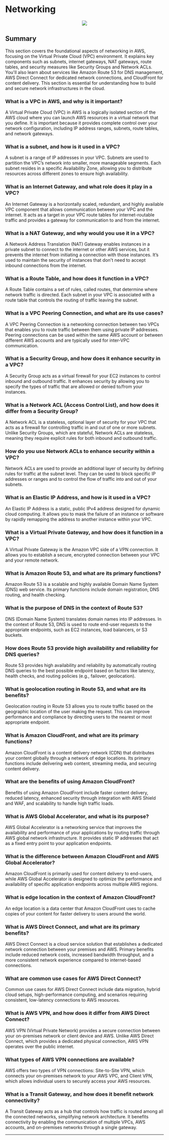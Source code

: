 # Networking

<p align="center">
  <img src="imageN.png">
</p>

## Summary
This section covers the foundational aspects of networking in AWS, focusing on the Virtual Private Cloud (VPC) environment. It explains key components such as subnets, internet gateways, NAT gateways, route tables, and security measures like Security Groups and Network ACLs. You'll also learn about services like Amazon Route 53 for DNS management, AWS Direct Connect for dedicated network connections, and CloudFront for content delivery. This section is essential for understanding how to build and secure network infrastructures in the cloud.

### **What is a VPC in AWS, and why is it important?**
A Virtual Private Cloud (VPC) in AWS is a logically isolated section of the AWS cloud where you can launch AWS resources in a virtual network that you define. It is important because it provides complete control over your network configuration, including IP address ranges, subnets, route tables, and network gateways.

### **What is a subnet, and how is it used in a VPC?**
A subnet is a range of IP addresses in your VPC. Subnets are used to partition the VPC’s network into smaller, more manageable segments. Each subnet resides in a specific Availability Zone, allowing you to distribute resources across different zones to ensure high availability.

### **What is an Internet Gateway, and what role does it play in a VPC?**
An Internet Gateway is a horizontally scaled, redundant, and highly available VPC component that allows communication between your VPC and the internet. It acts as a target in your VPC route tables for internet-routable traffic and provides a gateway for communication to and from the internet.

### **What is a NAT Gateway, and why would you use it in a VPC?**
A Network Address Translation (NAT) Gateway enables instances in a private subnet to connect to the internet or other AWS services, but it prevents the internet from initiating a connection with those instances. It’s used to maintain the security of instances that don't need to accept inbound connections from the internet.

### **What is a Route Table, and how does it function in a VPC?**
A Route Table contains a set of rules, called routes, that determine where network traffic is directed. Each subnet in your VPC is associated with a route table that controls the routing of traffic leaving the subnet.

### **What is a VPC Peering Connection, and what are its use cases?**
A VPC Peering Connection is a networking connection between two VPCs that enables you to route traffic between them using private IP addresses. Peering connections can be used within the same AWS account or between different AWS accounts and are typically used for inter-VPC communication.

### **What is a Security Group, and how does it enhance security in a VPC?**
A Security Group acts as a virtual firewall for your EC2 instances to control inbound and outbound traffic. It enhances security by allowing you to specify the types of traffic that are allowed or denied to/from your instances.

### **What is a Network ACL (Access Control List), and how does it differ from a Security Group?**
A Network ACL is a stateless, optional layer of security for your VPC that acts as a firewall for controlling traffic in and out of one or more subnets. Unlike Security Groups, which are stateful, Network ACLs are stateless, meaning they require explicit rules for both inbound and outbound traffic.

### **How do you use Network ACLs to enhance security within a VPC?**
Network ACLs are used to provide an additional layer of security by defining rules for traffic at the subnet level. They can be used to block specific IP addresses or ranges and to control the flow of traffic into and out of your subnets.

### **What is an Elastic IP Address, and how is it used in a VPC?**
An Elastic IP Address is a static, public IPv4 address designed for dynamic cloud computing. It allows you to mask the failure of an instance or software by rapidly remapping the address to another instance within your VPC.

### **What is a Virtual Private Gateway, and how does it function in a VPC?**
A Virtual Private Gateway is the Amazon VPC side of a VPN connection. It allows you to establish a secure, encrypted connection between your VPC and your remote network.

### **What is Amazon Route 53, and what are its primary functions?**
Amazon Route 53 is a scalable and highly available Domain Name System (DNS) web service. Its primary functions include domain registration, DNS routing, and health checking.

### **What is the purpose of DNS in the context of Route 53?**
DNS (Domain Name System) translates domain names into IP addresses. In the context of Route 53, DNS is used to route end-user requests to the appropriate endpoints, such as EC2 instances, load balancers, or S3 buckets.

### **How does Route 53 provide high availability and reliability for DNS queries?**
Route 53 provides high availability and reliability by automatically routing DNS queries to the best possible endpoint based on factors like latency, health checks, and routing policies (e.g., failover, geolocation).

### **What is geolocation routing in Route 53, and what are its benefits?**
Geolocation routing in Route 53 allows you to route traffic based on the geographic location of the user making the request. This can improve performance and compliance by directing users to the nearest or most appropriate endpoint.

### **What is Amazon CloudFront, and what are its primary functions?**
Amazon CloudFront is a content delivery network (CDN) that distributes your content globally through a network of edge locations. Its primary functions include delivering web content, streaming media, and securing content delivery.

### **What are the benefits of using Amazon CloudFront?**
Benefits of using Amazon CloudFront include faster content delivery, reduced latency, enhanced security through integration with AWS Shield and WAF, and scalability to handle high traffic loads.

### **What is AWS Global Accelerator, and what is its purpose?**
AWS Global Accelerator is a networking service that improves the availability and performance of your applications by routing traffic through AWS global network infrastructure. It provides static IP addresses that act as a fixed entry point to your application endpoints.

### **What is the difference between Amazon CloudFront and AWS Global Accelerator?**
Amazon CloudFront is primarily used for content delivery to end-users, while AWS Global Accelerator is designed to optimize the performance and availability of specific application endpoints across multiple AWS regions.

### **What is edge location in the context of Amazon CloudFront?**
An edge location is a data center that Amazon CloudFront uses to cache copies of your content for faster delivery to users around the world.

### **What is AWS Direct Connect, and what are its primary benefits?**
AWS Direct Connect is a cloud service solution that establishes a dedicated network connection between your premises and AWS. Primary benefits include reduced network costs, increased bandwidth throughput, and a more consistent network experience compared to internet-based connections.

### **What are common use cases for AWS Direct Connect?**
Common use cases for AWS Direct Connect include data migration, hybrid cloud setups, high-performance computing, and scenarios requiring consistent, low-latency connections to AWS resources.

### **What is AWS VPN, and how does it differ from AWS Direct Connect?**
AWS VPN (Virtual Private Network) provides a secure connection between your on-premises network or client device and AWS. Unlike AWS Direct Connect, which provides a dedicated physical connection, AWS VPN operates over the public internet.

### **What types of AWS VPN connections are available?**
AWS offers two types of VPN connections: Site-to-Site VPN, which connects your on-premises network to your AWS VPC, and Client VPN, which allows individual users to securely access your AWS resources.

### **What is a Transit Gateway, and how does it benefit network connectivity?**
A Transit Gateway acts as a hub that controls how traffic is routed among all the connected networks, simplifying network architecture. It benefits connectivity by enabling the communication of multiple VPCs, AWS accounts, and on-premises networks through a single gateway.

---
